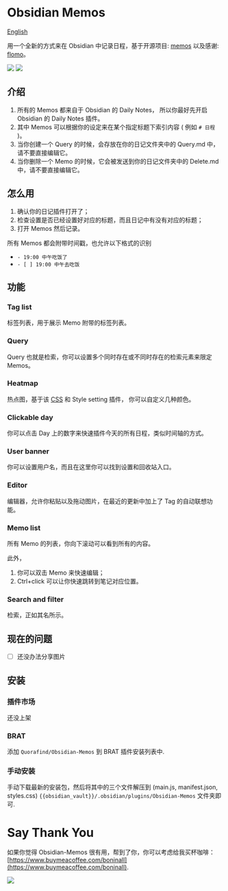 # Obsidian Memos

[English](../README.md)

用一个全新的方式来在 Obsidian 中记录日程，基于开源项目: [memos](https://github.com/justmemos/memos) 以及感谢: [flomo](https://flomoapp.com/)。

![](https://raw.githubusercontent.com/Quorafind/Obsidian-Memos/main/document/Memos-Desktop.png)
![](https://raw.githubusercontent.com/Quorafind/Obsidian-Memos/main/document/Memos-Mobile.png)

## 介绍

1. 所有的 Memos 都来自于 Obsidian 的 Daily Notes， 所以你最好先开启 Obsidian 的 Daily Notes 插件。
2. 其中 Memos 可以根据你的设定来在某个指定标题下索引内容 ( 例如 `# 日程` )。
3. 当你创建一个 Query 的时候，会存放在你的日记文件夹中的 Query.md 中，请不要直接编辑它。
4. 当你删除一个 Memo 的时候，它会被发送到你的日记文件夹中的 Delete.md 中，请不要直接编辑它。

## 怎么用

1. 确认你的日记插件打开了；
2. 检查设置是否已经设置好对应的标题，而且日记中有没有对应的标题；
3. 打开 Memos 然后记录。

所有 Memos 都会附带时间戳，也允许以下格式的识别

- `- 19:00 中午吃饭了`
- `- [ ] 19:00 中午去吃饭`

## 功能

### Tag list

标签列表，用于展示 Memo 附带的标签列表。

### Query

Query 也就是检索，你可以设置多个同时存在或不同时存在的检索元素来限定 Memos。

### Heatmap

热点图，基于该 [CSS](./Heatmap-css-snippet.css) 和 Style setting 插件， 你可以自定义几种颜色。

### Clickable day

你可以点击 Day 上的数字来快速插件今天的所有日程，类似时间轴的方式。

### User banner

你可以设置用户名，而且在这里你可以找到设置和回收站入口。

### Editor

编辑器，允许你粘贴以及拖动图片，在最近的更新中加上了 Tag 的自动联想功能。

### Memo list

所有 Memo 的列表，你向下滚动可以看到所有的内容。

此外，

1. 你可以双击 Memo 来快速编辑；
2. Ctrl+click 可以让你快速跳转到笔记对应位置。

### Search and filter

检索，正如其名所示。

## 现在的问题

- [ ] 还没办法分享图片

## 安装

### 插件市场

还没上架

### BRAT

添加 `Quorafind/Obsidian-Memos` 到 BRAT 插件安装列表中.

### 手动安装

手动下载最新的安装包，然后将其中的三个文件解压到 (main.js, manifest.json, styles.css) `{{obsidian_vault}}/.obsidian/plugins/Obsidian-Memos` 文件夹即可.

# Say Thank You

如果你觉得 Obsidian-Memos 很有用，帮到了你，你可以考虑给我买杯咖啡： [https://www.buymeacoffee.com/boninall](https://www.buymeacoffee.com/boninall).

<a href="https://www.buymeacoffee.com/boninall"><img src="https://img.buymeacoffee.com/button-api/?text=Buy me a coffee&emoji=&slug=boninall&button_colour=6495ED&font_colour=ffffff&font_family=Lato&outline_colour=000000&coffee_colour=FFDD00"></a>
